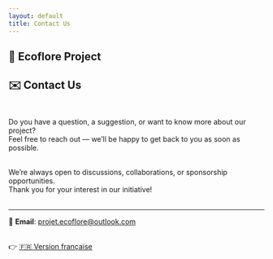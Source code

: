 ```yaml
---
layout: default
title: Contact Us
---
```


## 🌱 Ecoflore Project

## ✉️ Contact Us<br><br>

Do you have a question, a suggestion, or want to know more about our project?<br>
Feel free to reach out — we’ll be happy to get back to you as soon as possible.<br><br>

We’re always open to discussions, collaborations, or sponsorship opportunities.<br>
Thank you for your interest in our initiative!<br><br>

---

📧 **Email**:  [projet.ecoflore@outlook.com](mailto:projet.ecoflore@outlook.com)<br><br>

👉 [🇫🇷 Version française](/fr/contact.html)
